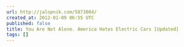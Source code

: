 ```yaml
---
url: http://jalopnik.com/5873084/
created_at: 2012-01-09 06:55 UTC
published: false
title: You Are Not Alone. America Hates Electric Cars [Updated]
tags: []
---
```



